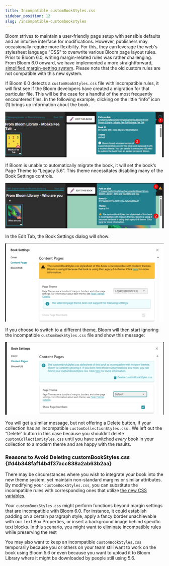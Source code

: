 ```yaml
---
title: Incompatible customBookStyles.css
sidebar_position: 12
slug: /incompatible-custombookstyles
---
```




Bloom strives to  maintain a user-friendly page setup with sensible defaults and an intuitive interface for modifications. However, publishers may occasionally require more flexibility. For this, they can leverage the web's stylesheet language "CSS" to overwrite various Bloom page layout rules. Prior to Bloom 6.0, writing margin-related rules was rather challenging. From Bloom 6.0 onward, we have implemented a more straightforward, [simplified margin-setting system](https://www.notion.so/hattonjohn/Create-Appearance-compatible-custom-CSS-and-Themes-7353715969514043badcce3174a809e7). Please note that the old custom rules are not compatible with this new system.



If Bloom 6.0 detects a `customBookStyles.css` file with incompatible rules, it will first see if the Bloom developers have created a migration for that particular file. This will be the case for a handful of the most frequently encountered files. In the following example, clicking on the little “info” icon (1) brings up information about the book.


![](./incompatible-custombookstyles.a5f92a19-8d07-4953-bd3a-4d835cb00c23.png)


If Bloom is unable to automatically migrate the book, it will set the book’s Page Theme to “Legacy 5.6”. This theme necessitates disabling many of the Book Settings controls.


![](./incompatible-custombookstyles.0b65cf8f-3a3d-4f6b-a061-56f6b370b606.png)


In the Edit Tab, the Book Settings dialog will show:


![](./incompatible-custombookstyles.6c29473d-47e9-451b-9f64-c9546da96bae.png)


If you choose to switch to a different theme, Bloom will then start ignoring the incompatible `customBookStyles.css` file and show this message:


![](./incompatible-custombookstyles.cdbbf4f8-b269-4d4d-aab6-9ec88263694e.png)


You will get a similar message, but not offering a Delete button, if your collection has an incompatible `customCollectionStyles.css` . We left out the “Delete” button in this case because you shouldn’t delete `customCollectionStyles.css` until you have switched _every_ book in your collection to a modern theme and are happy with the results.


### Reasons to Avoid Deleting customBookStyles.css {#d4b348faf14b4f37acc838a2ab63b2aa}


There may be circumstances where you wish to integrate your book into the new theme system, yet maintain non-standard margins or similar attributes. By modifying your `customBookStyles.css`, you can substitute the incompatible rules with corresponding ones that utilize [the new CSS variables](/appearance-system-css).



Your `customBookStyles.css` might perform functions beyond margin settings that are incompatible with Bloom 6.0. For instance, it could establish padding on a certain paragraph style, apply a fancy border unachievable with our Text Box Properties, or insert a background image behind specific text blocks. In this scenario, you might want to eliminate incompatible rules while preserving the rest


You may also want to keep an incompatible `customBookStyles.css` temporarily because you or others on your team still want to work on the book using Bloom 5.6 or even because you want to upload it to Bloom Library where it might be downloaded by people still using 5.6.

